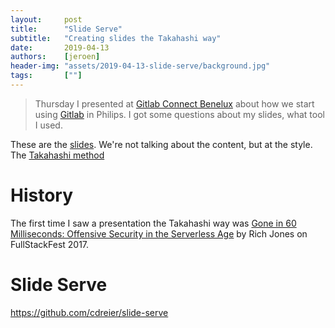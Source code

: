 ```yaml
---
layout:     post
title:      "Slide Serve"
subtitle:   "Creating slides the Takahashi way"
date:       2019-04-13
authors:    [jeroen]
header-img: "assets/2019-04-13-slide-serve/background.jpg"
tags:       [""]
---
```


> Thursday I presented at [Gitlab Connect Benelux](https://about.gitlab.com/events/gitlab-connect-benelux/) about how we start using [Gitlab](http://gitlab.com) in Philips. I got some questions about my slides, what tool I used.

These are the [slides](https://gitlab-connect-amsterdam.now.sh/). We're not talking about the content, but at the style. The [Takahashi method](https://en.wikipedia.org/wiki/Takahashi_method)
# History

The first time I saw a presentation the Takahashi way was [Gone in 60 Milliseconds: Offensive Security in the Serverless Age](https://conferences.codegram.com/talks/gone-in-60-milliseconds:-offensive-security-in-the-serverless-age-fsf2017) by Rich Jones on FullStackFest 2017.

# Slide Serve 
https://github.com/cdreier/slide-serve
